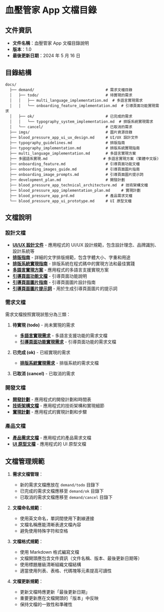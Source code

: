 # 血壓管家 App 文檔目錄

## 文件資訊

- **文件名稱**：血壓管家 App 文檔目錄說明
- **版本**：1.0
- **最後更新日期**：2024 年 5 月 16 日

## 目錄結構

```
docs/
  ├── demand/                                # 需求文檔目錄
  │   ├── todo/                              # 待實現的需求
  │   │   ├── multi_language_implementation.md  # 多語言實現需求
  │   │   └── onboarding_feature_implementation.md  # 引導頁面功能實現需求
  │   ├── ok/                                # 已完成的需求
  │   │   └── typography_system_implementation.md  # 排版系統實現需求
  │   └── cancel/                            # 已取消的需求
  ├── imgs/                                  # 圖片資源目錄
  ├── blood_pressure_app_ui_ux_design.md     # UI/UX 設計文件
  ├── typography_guidelines.md               # 排版指南
  ├── typography_implementation.md           # 排版系統實現指南
  ├── multi_language_implementation.md       # 多語言實現方案
  ├── 多國語系實現.md                         # 多語言實現方案 (繁體中文版)
  ├── onboarding_feature.md                  # 引導頁面功能文檔
  ├── onboarding_images_guide.md             # 引導頁面圖片指南
  ├── onboarding_image_prompts.md            # 引導頁面圖片提示詞
  ├── development_plan.md                    # 開發計劃
  ├── blood_pressure_app_technical_architecture.md  # 技術架構文檔
  ├── blood_pressure_app_implementation_plan.md     # 實現計劃
  ├── blood_pressure_app_prd.md              # 產品需求文檔
  └── blood_pressure_app_ui_prototype.md     # UI 原型文檔
```

## 文檔說明

### 設計文檔

- **[UI/UX 設計文件](blood_pressure_app_ui_ux_design.md)** - 應用程式的 UI/UX 設計規範，包含設計理念、品牌識別、設計系統等
- **[排版指南](typography_guidelines.md)** - 詳細的文字排版規範，包含字體大小、字重和用途
- **[排版系統實現指南](typography_implementation.md)** - 排版系統在程式碼中的實現方法和最佳實踐
- **[多語言實現方案](multi_language_implementation.md)** - 應用程式的多語言支援實現方案
- **[引導頁面功能文檔](onboarding_feature.md)** - 引導頁面功能說明
- **[引導頁面圖片指南](onboarding_images_guide.md)** - 引導頁面圖片設計指南
- **[引導頁面圖片提示詞](onboarding_image_prompts.md)** - 用於生成引導頁面圖片的提示詞

### 需求文檔

需求文檔按照實現狀態分為三類：

1. **待實現 (todo)** - 尚未實現的需求

   - **[多語言實現需求](demand/todo/multi_language_implementation.md)** - 多語言支援功能的需求文檔
   - **[引導頁面功能實現需求](onboarding_feature_implementation.md)** - 引導頁面功能的需求文檔

2. **已完成 (ok)** - 已經實現的需求

   - **[排版系統實現需求](demand/ok/typography_system_implementation.md)** - 排版系統的需求文檔

3. **已取消 (cancel)** - 已取消的需求

### 開發文檔

- **[開發計劃](development_plan.md)** - 應用程式的開發計劃和時間表
- **[技術架構文檔](blood_pressure_app_technical_architecture.md)** - 應用程式的技術架構和實現細節
- **[實現計劃](blood_pressure_app_implementation_plan.md)** - 應用程式的實現計劃和步驟

### 產品文檔

- **[產品需求文檔](blood_pressure_app_prd.md)** - 應用程式的產品需求文檔
- **[UI 原型文檔](blood_pressure_app_ui_prototype.md)** - 應用程式的 UI 原型文檔

## 文檔管理規範

1. **需求文檔管理**：

   - 新的需求文檔應放在 `demand/todo` 目錄下
   - 已完成的需求文檔應移至 `demand/ok` 目錄下
   - 已取消的需求文檔應移至 `demand/cancel` 目錄下

2. **文檔命名規範**：

   - 使用英文命名，單詞間使用下劃線連接
   - 文檔名稱應能清晰表達文檔內容
   - 避免使用特殊字符和空格

3. **文檔格式規範**：

   - 使用 Markdown 格式編寫文檔
   - 文檔開頭應包含文件資訊（文件名稱、版本、最後更新日期等）
   - 使用標題層級清晰組織文檔結構
   - 適當使用列表、表格、代碼塊等元素提高可讀性

4. **文檔更新規範**：
   - 更新文檔時應更新「最後更新日期」
   - 重要更新應在文檔開頭的「版本」中反映
   - 保持文檔的一致性和準確性
